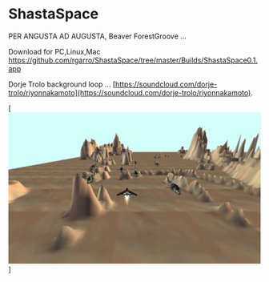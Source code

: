 ShastaSpace
=======

PER ANGUSTA AD AUGUSTA, Beaver ForestGroove ...

Download for PC,Linux,Mac  https://github.com/rgarro/ShastaSpace/tree/master/Builds/ShastaSpace0.1.app

Dorje Trolo background loop ...  [https://soundcloud.com/dorje-trolo/riyonnakamoto](https://soundcloud.com/dorje-trolo/riyonnakamoto).

[![que no se resistieran, por que sino los mataban ... ](https://raw.githubusercontent.com/rgarro/ShastaSpace/master/shastashot.png)]
